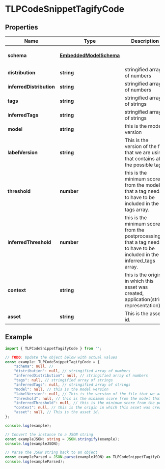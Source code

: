 
# TLPCodeSnippetTagifyCode



## Properties

Name | Type | Description | Notes
------------ | ------------- | ------------- | -------------
**schema** | [**EmbeddedModelSchema**](EmbeddedModelSchema) |  | [optional] [default to undefined]
**distribution** | **string** | stringified array of numbers | [default to undefined]
**inferredDistribution** | **string** | stringified array of numbers | [default to undefined]
**tags** | **string** | stringified array of strings | [default to undefined]
**inferredTags** | **string** | stringified array of strings | [default to undefined]
**model** | **string** | this is the model version  | [default to undefined]
**labelVersion** | **string** | This is the version of the file that we are using that contains all the possible tags | [default to undefined]
**threshold** | **number** | this is the minimum score from the model that a tag needs to have to be included in the tags array. | [default to undefined]
**inferredThreshold** | **number** | this is the minimum score from the postprocessing that a tag needs to have to be included in the inferred_tags array. | [default to undefined]
**context** | **string** | this is the origin in which this asset was created, application(string representation) | [default to undefined]
**asset** | **string** | This is the asset id. | [default to undefined]

## Example

```typescript
import { TLPCodeSnippetTagifyCode } from '';

// TODO: Update the object below with actual values
const example: TLPCodeSnippetTagifyCode = {
    "schema": null, // 
    "distribution": null, // stringified array of numbers
    "inferredDistribution": null, // stringified array of numbers
    "tags": null, // stringified array of strings
    "inferredTags": null, // stringified array of strings
    "model": null, // this is the model version 
    "labelVersion": null, // This is the version of the file that we are using that contains all the possible tags
    "threshold": null, // this is the minimum score from the model that a tag needs to have to be included in the tags array.
    "inferredThreshold": null, // this is the minimum score from the postprocessing that a tag needs to have to be included in the inferred_tags array.
    "context": null, // this is the origin in which this asset was created, application(string representation)
    "asset": null, // This is the asset id.
};

console.log(example);

// Convert the instance to a JSON string
const exampleJSON: string = JSON.stringify(example);
console.log(exampleJSON);

// Parse the JSON string back to an object
const exampleParsed = JSON.parse(exampleJSON) as TLPCodeSnippetTagifyCode;
console.log(exampleParsed);
```




